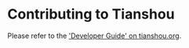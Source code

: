 # Contributing to Tianshou

Please refer to the ['Developer Guide' on tianshou.org](https://tianshou.org/en/latest/04_developer_guide/developer_guide.html).
